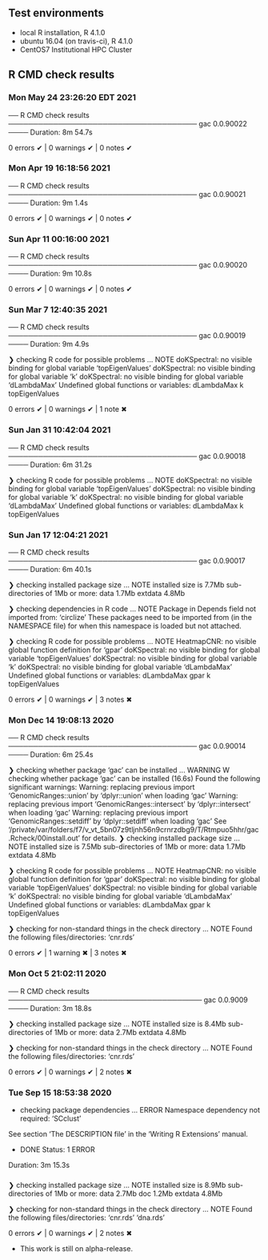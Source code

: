 ## Test environments
* local R installation, R 4.1.0
* ubuntu 16.04 (on travis-ci), R 4.1.0
* CentOS7 Institutional HPC Cluster


## R CMD check results

### Mon May 24 23:26:20 EDT 2021
── R CMD check results ────────────────────────────────────── gac 0.0.90022 ────
Duration: 8m 54.7s

0 errors ✔ | 0 warnings ✔ | 0 notes ✔


### Mon Apr 19 16:18:56 2021
── R CMD check results ────────────────────────────────────── gac 0.0.90021 ────
Duration: 9m 1.4s

0 errors ✔ | 0 warnings ✔ | 0 notes ✔

### Sun Apr 11 00:16:00 2021 
── R CMD check results ────────────────────────────────────── gac 0.0.90020 ────
Duration: 9m 10.8s

0 errors ✔ | 0 warnings ✔ | 0 notes ✔

### Sun Mar  7 12:40:35 2021
── R CMD check results ────────────────────────────────────── gac 0.0.90019 ────
Duration: 9m 4.9s

❯ checking R code for possible problems ... NOTE
  doKSpectral: no visible binding for global variable ‘topEigenValues’
  doKSpectral: no visible binding for global variable ‘k’
  doKSpectral: no visible binding for global variable ‘dLambdaMax’
  Undefined global functions or variables:
    dLambdaMax k topEigenValues

0 errors ✔ | 0 warnings ✔ | 1 note ✖


### Sun Jan 31 10:42:04 2021 
── R CMD check results ────────────────────────────────────── gac 0.0.90018 ────
Duration: 6m 31.2s

❯ checking R code for possible problems ... NOTE
  doKSpectral: no visible binding for global variable ‘topEigenValues’
  doKSpectral: no visible binding for global variable ‘k’
  doKSpectral: no visible binding for global variable ‘dLambdaMax’
  Undefined global functions or variables:
    dLambdaMax k topEigenValues

### Sun Jan 17 12:04:21 2021
── R CMD check results ────────────────────────────────────── gac 0.0.90017 ────
Duration: 6m 40.1s

❯ checking installed package size ... NOTE
    installed size is  7.7Mb
    sub-directories of 1Mb or more:
      data      1.7Mb
      extdata   4.8Mb

❯ checking dependencies in R code ... NOTE
  Package in Depends field not imported from: ‘circlize’
    These packages need to be imported from (in the NAMESPACE file)
    for when this namespace is loaded but not attached.

❯ checking R code for possible problems ... NOTE
  HeatmapCNR: no visible global function definition for ‘gpar’
  doKSpectral: no visible binding for global variable ‘topEigenValues’
  doKSpectral: no visible binding for global variable ‘k’
  doKSpectral: no visible binding for global variable ‘dLambdaMax’
  Undefined global functions or variables:
    dLambdaMax gpar k topEigenValues

0 errors ✔ | 0 warnings ✔ | 3 notes ✖

###  Mon Dec 14 19:08:13 2020
── R CMD check results ────────────────────────────────────── gac 0.0.90014 ────
Duration: 6m 25.4s

❯ checking whether package ‘gac’ can be installed ... WARNING
W  checking whether package ‘gac’ can be installed (16.6s)
   Found the following significant warnings:
     Warning: replacing previous import ‘GenomicRanges::union’ by ‘dplyr::union’ when loading ‘gac’
     Warning: replacing previous import ‘GenomicRanges::intersect’ by ‘dplyr::intersect’ when loading ‘gac’
     Warning: replacing previous import ‘GenomicRanges::setdiff’ by ‘dplyr::setdiff’ when loading ‘gac’
   See ‘/private/var/folders/f7/v_vt_5bn07z9tljnh56n9crnrzdbg9/T/Rtmpuo5hhr/gac.Rcheck/00install.out’ for details.
❯ checking installed package size ... NOTE
    installed size is  7.5Mb
    sub-directories of 1Mb or more:
      data      1.7Mb
      extdata   4.8Mb

❯ checking R code for possible problems ... NOTE
  HeatmapCNR: no visible global function definition for ‘gpar’
  doKSpectral: no visible binding for global variable ‘topEigenValues’
  doKSpectral: no visible binding for global variable ‘k’
  doKSpectral: no visible binding for global variable ‘dLambdaMax’
  Undefined global functions or variables:
    dLambdaMax gpar k topEigenValues

❯ checking for non-standard things in the check directory ... NOTE
  Found the following files/directories:
    ‘cnr.rds’

0 errors ✔ | 1 warning ✖ | 3 notes ✖



### Mon Oct  5 21:02:11 2020
── R CMD check results ─────────────────────────────────────── gac 0.0.9009 ────
Duration: 3m 18.8s

❯ checking installed package size ... NOTE
    installed size is  8.4Mb
    sub-directories of 1Mb or more:
      data      2.7Mb
      extdata   4.8Mb

❯ checking for non-standard things in the check directory ... NOTE
  Found the following files/directories:
    ‘cnr.rds’

0 errors ✔ | 0 warnings ✔ | 2 notes ✖

### Tue Sep 15 18:53:38 2020
 
* checking package dependencies ... ERROR
Namespace dependency not required: ‘SCclust’

See section ‘The DESCRIPTION file’ in the ‘Writing R Extensions’
manual.
* DONE
Status: 1 ERROR


Duration: 3m 15.3s


### 
❯ checking installed package size ... NOTE
    installed size is  8.9Mb
    sub-directories of 1Mb or more:
      data      2.7Mb
      doc       1.2Mb
      extdata   4.8Mb

❯ checking for non-standard things in the check directory ... NOTE
  Found the following files/directories:
    ‘cnr.rds’ ‘dna.rds’

0 errors ✔ | 0 warnings ✔ | 2 notes ✖


* This work is still on alpha-release.
